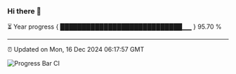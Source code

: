 ### Hi there 👋

⏳ Year progress { ████████████████████████████▁▁ } 95.70 %

---

⏰ Updated on Mon, 16 Dec 2024 06:17:57 GMT

![Progress Bar CI](https://github.com/code-lakshay/GitHub-Actions-Demo/workflows/Progress%20Bar%20CI/badge.svg)
